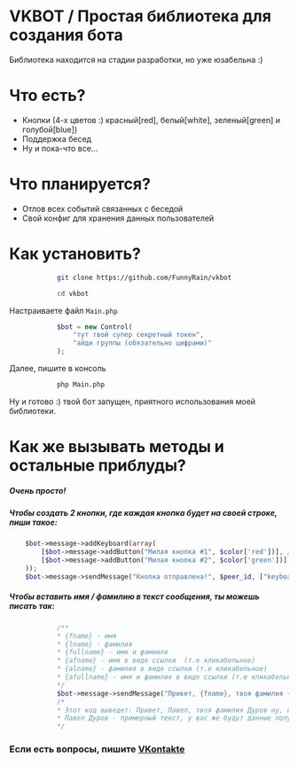 # VKBOT / Простая библиотека для создания бота

Библиотека находится на стадии разработки, но уже юзабельна :) 
# Что есть?
  - Кнопки (4-х цветов :) красный[red], белый[white], зеленый[green] и голубой[blue])
  - Поддержка бесед
  - Ну и пока-что все...

# Что планируется?

  - Отлов всех событий связанных с беседой
  - Свой конфиг для хранения данных пользователей


# Как установить?

```bash
            git clone https://github.com/FunnyRain/vkbot
```
```bash
            cd vkbot
```
Настраиваете файл `Main.php` 
```php
            $bot = new Control(
                "тут твой супер секретный токен",
                "айди группы (обязательно цифрами)"
            );
```
Далее, пишите в консоль
```bash
            php Main.php
```
Ну и готово :) твой бот запущен, приятного использования моей библиотеки.

# Как же вызывать методы и остальные приблуды?
##### *Очень просто!*
##### Чтобы создать 2 кнопки, где каждая кнопка будет на своей строке, пиши такое:

```php
    $bot->message->addKeyboard(array(
        [$bot->message->addButton("Милая кнопка #1", $color['red'])], /*Название "Милая кнопка #1 ", цвет "red - красный"*/
        [$bot->message->addButton("Милая кнопка #2", $color['green'])] /*Тута такие же параметры, только кнопочка green*/
    ));
    $bot->message->sendMessage("Кнопка отправлена!", $peer_id, ["keyboard" => $bot->message->getKeyboard()]);
```

##### Чтобы вставить имя / фамилию в текст сообщения, ты можешь писать так:
```php
            /**
            * {fname} - имя
            * {lname} - фамилия
            * {fullname} - имя и фамииля
            * {afname} - имя в виде ссылки  (т.е кликабельное)
            * {alname} - фамилия в виде ссылки (т.е кликабельное)
            * {afullname} - имя и фамилия в виде ссылки (т.е кликабельное)
            */
            $bot->message->sendMessage("Привет, {fname}, твоя фамилия {lname} ну, или же {fullname}", $peer_id);
            /*
            * Этот код выведет: Привет, Павел, твоя фамилия Дуров ну, или же Павел Дуров
            * Павел Дуров - примерный текст, у вас же будут данные получателя
            */
```

### Если есть вопросы, пишите [VKontakte](https://vk.com/vyxel)